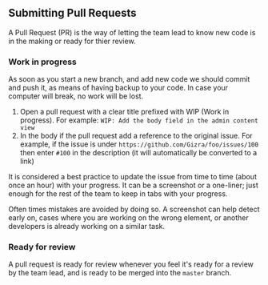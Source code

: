 ## Submitting Pull Requests

A Pull Request (PR) is the way of letting the team lead to know new code is in the making or ready for thier review.

### Work in progress

As soon as you start a new branch, and add new code we should commit and push it, as means of having backup to your code. In case your computer will  break, no work will be lost.

1. Open a pull request with a clear title prefixed with WIP (Work in progress). For example: `WIP: Add the body field in the admin content view`
2. In the body if the pull request add a reference to the original issue. For example, if the issue is under `https://github.com/Gizra/foo/issues/100` then enter `#100` in the description (it will automatically be converted to a link)

It is considered a best practice to update the issue from time to time (about once an hour) with your progress. It can be a screenshot or a one-liner; just enough for the rest of the team to keep in tabs with your progress.

Often times mistakes are avoided by doing so. A screenshot can help detect early on, cases  where you are working on the wrong element, or another developers is already working on a similar task. 

### Ready for review

A pull request is ready for review whenever you feel it's ready for a review by the team lead, and is ready to be merged into the `master` branch.

